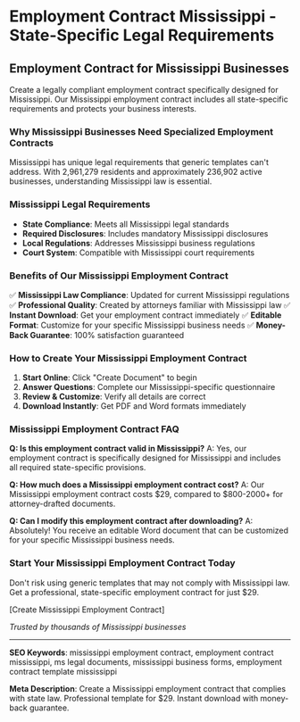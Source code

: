 # Employment Contract Mississippi - State-Specific Legal Requirements

## Employment Contract for Mississippi Businesses

Create a legally compliant employment contract specifically designed for Mississippi. Our Mississippi employment contract includes all state-specific requirements and protects your business interests.

### Why Mississippi Businesses Need Specialized Employment Contracts

Mississippi has unique legal requirements that generic templates can't address. With 2,961,279 residents and approximately 236,902 active businesses, understanding Mississippi law is essential.

### Mississippi Legal Requirements

- **State Compliance**: Meets all Mississippi legal standards
- **Required Disclosures**: Includes mandatory Mississippi disclosures
- **Local Regulations**: Addresses Mississippi business regulations
- **Court System**: Compatible with Mississippi court requirements

### Benefits of Our Mississippi Employment Contract

✅ **Mississippi Law Compliance**: Updated for current Mississippi regulations
✅ **Professional Quality**: Created by attorneys familiar with Mississippi law
✅ **Instant Download**: Get your employment contract immediately
✅ **Editable Format**: Customize for your specific Mississippi business needs
✅ **Money-Back Guarantee**: 100% satisfaction guaranteed

### How to Create Your Mississippi Employment Contract

1. **Start Online**: Click "Create Document" to begin
2. **Answer Questions**: Complete our Mississippi-specific questionnaire
3. **Review & Customize**: Verify all details are correct
4. **Download Instantly**: Get PDF and Word formats immediately

### Mississippi Employment Contract FAQ

**Q: Is this employment contract valid in Mississippi?**
A: Yes, our employment contract is specifically designed for Mississippi and includes all required state-specific provisions.

**Q: How much does a Mississippi employment contract cost?**
A: Our Mississippi employment contract costs $29, compared to $800-2000+ for attorney-drafted documents.

**Q: Can I modify this employment contract after downloading?**
A: Absolutely! You receive an editable Word document that can be customized for your specific Mississippi business needs.

### Start Your Mississippi Employment Contract Today

Don't risk using generic templates that may not comply with Mississippi law. Get a professional, state-specific employment contract for just $29.

[Create Mississippi Employment Contract]

_Trusted by thousands of Mississippi businesses_

---

**SEO Keywords**: mississippi employment contract, employment contract mississippi, ms legal documents, mississippi business forms, employment contract template mississippi

**Meta Description**: Create a Mississippi employment contract that complies with state law. Professional template for $29. Instant download with money-back guarantee.
